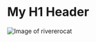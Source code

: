 # My H1 Header

![Image of rivererocat](https://octodex.github.com/images/mona-the-rivetertocat.png)
